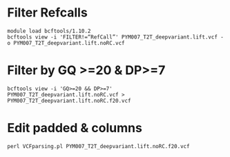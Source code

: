 # Filter Refcalls 
```
module load bcftools/1.10.2
bcftools view -i 'FILTER!=“RefCall”' PYM007_T2T_deepvariant.lift.vcf -o PYM007_T2T_deepvariant.lift.noRC.vcf
```
# Filter by GQ >=20 & DP>=7  
```
bcftools view -i 'GQ>=20 && DP>=7' PYM007_T2T_deepvariant.lift.noRC.vcf > PYM007_T2T_deepvariant.lift.noRC.f20.vcf
```
# Edit padded & columns
```
perl VCFparsing.pl PYM007_T2T_deepvariant.lift.noRC.f20.vcf
```
